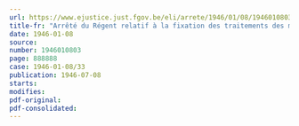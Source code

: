 ```yaml
---
url: https://www.ejustice.just.fgov.be/eli/arrete/1946/01/08/1946010803/justel
title-fr: "Arrêté du Régent relatif à la fixation des traitements des membres du personnel scientifique ressortissant au département"
date: 1946-01-08
source:
number: 1946010803
page: 888888
case: 1946-01-08/33
publication: 1946-07-08
starts:
modifies:
pdf-original:
pdf-consolidated:
---
```


